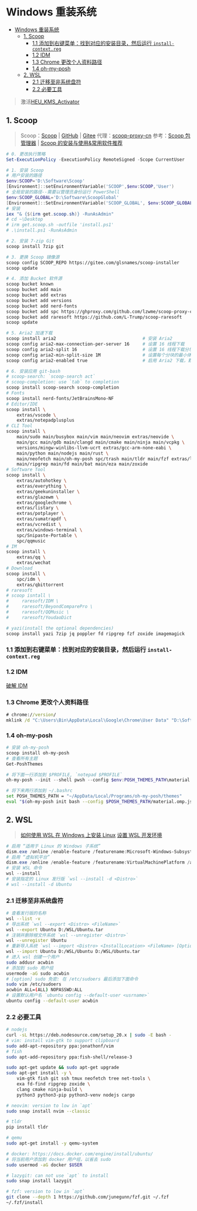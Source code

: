 # Windows 重装系统

<!--toc:start-->
- [Windows 重装系统](#windows-重装系统)
  - [1. Scoop](#1-scoop)
    - [1.1 添加到右键菜单：找到对应的安装目录，然后运行 `install-context.reg`](#11-添加到右键菜单找到对应的安装目录然后运行-install-contextreg)
    - [1.2 IDM](#12-idm)
    - [1.3 Chrome 更改个人资料路径](#13-chrome-更改个人资料路径)
    - [1.4 oh-my-posh](#14-oh-my-posh)
  - [2. WSL](#2-wsl)
    - [2.1 迁移至非系统盘符](#21-迁移至非系统盘符)
    - [2.2 必要工具](#22-必要工具)
<!--toc:end-->

> 激活[HEU_KMS_Activator](https://zhizhi.lanzoue.com/b00qgpgc)

## 1. Scoop

> Scoop：[Scoop](https://scoop.sh/) | [GitHub](https://github.com/ScoopInstaller/Install) | [Gitee](https://gitee.com/glsnames/scoop-installer)
> 代理：[scoop-proxy-cn](https://github.com/lzwme/scoop-proxy-cn)
> 参考：[Scoop 包管理器](https://blog.csdn.net/omaidb/article/details/129286772) | [Scoop 的安装与使用&常用软件推荐](https://blog.xqh.ma/posts/2020-03-09-Windows%E5%8C%85%E7%AE%A1%E7%90%86%E5%99%A8-Scoop%E7%9A%84%E5%AE%89%E8%A3%85%E4%B8%8E%E4%BD%BF%E7%94%A8&%E5%B8%B8%E7%94%A8%E8%BD%AF%E4%BB%B6%E6%8E%A8%E8%8D%90/)

```powershell
# 0. 更改执行策略
Set-ExecutionPolicy -ExecutionPolicy RemoteSigned -Scope CurrentUser

# 1. 安装 Scoop
# 用户安装的路径
$env:SCOOP='D:\Software\Scoop'
[Environment]::setEnvironmentVariable('SCOOP',$env:SCOOP,'User')
# 全局安装的路径--需要以管理员身份运行 PowerShell
$env:SCOOP_GLOBAL='D:\Software\ScoopGlobal'
[Environment]::SetEnvironmentVariable('SCOOP_GLOBAL', $env:SCOOP_GLOBAL, 'Machine')
# 安装
iex "& {$(irm get.scoop.sh)} -RunAsAdmin"
# cd ~\Desktop
# irm get.scoop.sh -outfile 'install.ps1'
# .\install.ps1 -RunAsAdmin
```

```bash
# 2. 安装 7-zip Git
scoop install 7zip git

# 3. 更换 Scoop 镜像源
scoop config SCOOP_REPO https://gitee.com/glsnames/scoop-installer
scoop update

# 4. 添加 Bucket 软件源
scoop bucket known
scoop bucket add main
scoop bucket add extras
scoop bucket add versions
scoop bucket add nerd-fonts
scoop bucket add spc https://ghproxy.com/github.com/lzwme/scoop-proxy-cn
scoop bucket add raresoft https://github.com/L-Trump/scoop-raresoft
scoop update

# 5. Aria2 加速下载
scoop install aria2                                 # 安装 Aria2
scoop config aria2-max-connection-per-server 16     # 设置 16 线程下载
scoop config aria2-split 16                         # 设置 16 线程下载分块
scoop config aria2-min-split-size 1M                # 设置每个分块的最小体积
scoop config aria2-enabled true                     # 启用 Aria2 下载，默认启用

# 6. 安装应用 git-bash
# scoop-search: `scoop-search act`
# scoop-completion: use `tab` to completion
scoop install scoop-search scoop-completion
# Fonts
scoop install nerd-fonts/JetBrainsMono-NF
# Editor/IDE
scoop install \
    extras/vscode \
    extras/notepadplusplus
# CLI Tool
scoop install \
    main/sudo main/busybox main/vim main/neovim extras/neovide \
    main/gcc main/gdb main/clangd main/cmake main/ninja main/vcpkg \
    versions/mingw-winlibs-llvm-ucrt extras/gcc-arm-none-eabi \
    main/python main/nodejs main/rust \
    main/neofetch main/oh-my-posh spc/trash main/tldr main/fzf extras/lazygit \
    main/ripgrep main/fd main/bat main/eza main/zoxide
# Software Tool
scoop install \
    extras/autohotkey \
    extras/everything \
    extras/geekuninstaller \
    extras/glazewm \
    extras/googlechrome \
    extras/listary \
    extras/potplayer \
    extras/sumatrapdf \
    extras/vcredist \
    extras/windows-terminal \
    spc/Snipaste-Portable \
    spc/qqmusic
# IM
scoop install \
    extras/qq \
    extras/wechat
# Download
scoop install \
    spc/idm \
    extras/qbittorrent
# raresoft
# scoop isntall \
#     raresoft/IDM \
#     raresoft/BeyondComparePro \
#     raresoft/QQMusic \
#     raresoft/YoudaoDict

# yazi(install the optional dependencies)
scoop install yazi 7zip jq poppler fd ripgrep fzf zoxide imagemagick
```

### 1.1 添加到右键菜单：找到对应的安装目录，然后运行 `install-context.reg`

### 1.2 IDM

[破解 IDM](https://github.com/lstprjct/IDM-Activation-Script)

### 1.3 Chrome 更改个人资料路径

```cmd
# chrome://version/
mklink /d "C:\Users\Bin\AppData\Local\Google\Chrome\User Data" "D:\Software\Scoop\persist\googlechrome\User Data"
```

### 1.4 oh-my-posh

```powershell
# 安装 oh-my-posh
scoop install oh-my-posh
# 查看所有主题
Get-PoshThemes

# 将下面一行添加到 $PROFILE, `notepad $PROFILE`
oh-my-posh --init --shell pwsh --config $env:POSH_THEMES_PATH\material.omp.json | Invoke-Expression
```

```bash
# 将下来两行添加到 ~/.bashrc
set POSH_THEMES_PATH = "~/AppData/Local/Programs/oh-my-posh/themes"
eval "$(oh-my-posh init bash --config $POSH_THEMES_PATH/material.omp.json)"
```

## 2. WSL

> [如何使用 WSL 在 Windows 上安装 Linux](https://learn.microsoft.com/zh-cn/windows/wsl/install)
> [设置 WSL 开发环境](https://learn.microsoft.com/zh-cn/windows/wsl/setup/environment)

```powershell
# 启用 “适用于 Linux 的 Windows 子系统”
dism.exe /online /enable-feature /featurename:Microsoft-Windows-Subsystem-Linux /all /norestart
# 启用 “虚拟机平台”
dism.exe /online /enable-feature /featurename:VirtualMachinePlatform /all /norestart
# 安装 WSL 命令
wsl --install
# 安装指定的 Linux 发行版 `wsl --install -d <Distro>`
# wsl --install -d Ubuntu
```

### 2.1 迁移至非系统盘符

```bash
# 查看发行版的名称
wsl --list -v
# 导出系统 `wsl --export <Distro> <FileName>`
wsl --export Ubuntu D:/WSL/Ubuntu.tar
# 注销并删除根文件系统 `wsl --unregister <Distro>`
wsl --unregister Ubuntu
# 重新导入系统 `wsl --import <Distro> <InstallLocation> <FileName> [Options]`
wsl --import Ubuntu D:/WSL/Ubuntu D:/WSL/Ubuntu.tar
# 进入 wsl 创建一个用户
sudo addusr acwbin
# 添加到 sudo 用户组
usermode -aG sudo acwbin
# [option] sudo 免密: 在 /etc/sudoers 最后添加下面命令
sudo vim /etc/sudoers
acwbin ALL=(ALL) NOPASSWD:ALL
# 设置默认用户名 `ubuntu config --default-user <usrname>`
ubuntu config --default-user acwbin
```

### 2.2 必要工具

```bash
# nodejs
curl -sL https://deb.nodesource.com/setup_20.x | sudo -E bash -
# vim: install vim-gtk to support clipboard
sudo add-apt-repository ppa:jonathonf/vim
# fish
sudo apt-add-repository ppa:fish-shell/release-3

sudo apt-get update && sudo apt-get upgrade
sudo apt-get install -y \
    vim-gtk fish git ssh tmux neofetch tree net-tools \
    exa fd-find ripgrep zoxide \
    clang cmake ninja-build \
    python3 python3-pip python3-venv nodejs cargo

# neovim: version to low in `apt`
sudo snap install nvim --classic

# tldr
pip install tldr

# qemu
sudo apt-get install -y qemu-system

# docker: https://docs.docker.com/engine/install/ubuntu/
# 将当前用户添加到 docker 用户组，以省去 sudo
sudo usermod -aG docker $USER

# lazygit: can not use `apt` to install
sudo snap install lazygit

# fzf: version to low in `apt`
git clone --depth 1 https://github.com/junegunn/fzf.git ~/.fzf
~/.fzf/install
```
